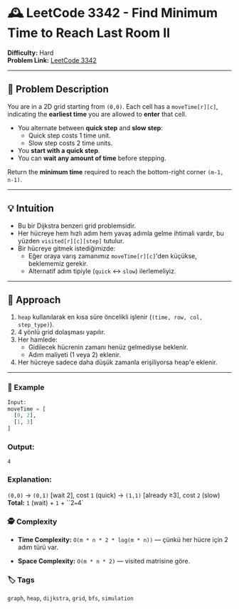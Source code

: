 # 🕰️ LeetCode 3342 - Find Minimum Time to Reach Last Room II

**Difficulty:** Hard  
**Problem Link:** [LeetCode 3342](https://leetcode.com/problems/find-minimum-time-to-reach-last-room-ii/)

---

## 🧩 Problem Description

You are in a 2D grid starting from `(0,0)`. Each cell has a `moveTime[r][c]`, indicating the **earliest time** you are allowed to **enter** that cell.

- You alternate between **quick step** and **slow step**:
  - Quick step costs 1 time unit.
  - Slow step costs 2 time units.
- You **start with a quick step**.
- You can **wait any amount of time** before stepping.

Return the **minimum time** required to reach the bottom-right corner `(m-1, n-1)`.

---

## 💡 Intuition

- Bu bir Dijkstra benzeri grid problemsidir.
- Her hücreye hem hızlı adım hem yavaş adımla gelme ihtimali vardır, bu yüzden `visited[r][c][step]` tutulur.
- Bir hücreye gitmek istediğimizde:
  - Eğer oraya varış zamanımız `moveTime[r][c]`'den küçükse, beklememiz gerekir.
  - Alternatif adım tipiyle (`quick` <-> `slow`) ilerlemeliyiz.

---

## 🚀 Approach

1. `heap` kullanılarak en kısa süre öncelikli işlenir (`(time, row, col, step_type)`).
2. 4 yönlü grid dolaşması yapılır.
3. Her hamlede:
   - Gidilecek hücrenin zamanı henüz gelmediyse beklenir.
   - Adım maliyeti (1 veya 2) eklenir.
4. Her hücreye sadece daha düşük zamanla erişiliyorsa heap'e eklenir.

---

### 🧪 Example

```python
Input:
moveTime = [
  [0, 2],
  [1, 3]
]
```

### Output: 
`4`

### Explanation:

`(0,0)` -> `(0,1)` [wait 2], cost `1` (quick)
       -> `(1,1)` [already ≥3], cost `2` (slow)
**Total:** `1` (wait) + `1` + ``2` = `4`

### 🕵️ Complexity

- **Time Complexity:** `O(m * n * 2 * log(m * n))` — çünkü her hücre için 2 adım türü var.

- **Space Complexity:** `O(m * n * 2)` — visited matrisine göre.

### 🏷️ Tags
`graph`, `heap`, `dijkstra`, `grid`, `bfs`, `simulation`